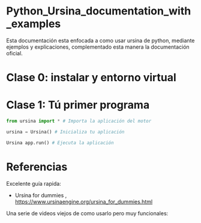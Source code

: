 # Python_Ursina_documentation_with_examples
Esta documentación esta enfocada a como usar ursina de python, mediante ejemplos y explicaciones, complementado esta manera la documentación oficial.

# Clase 0: instalar  y entorno virtual

# Clase 1: Tú primer programa

```python
from ursina import * # Importa la aplicación del motor 

ursina = Ursina() # Inicializa tu aplicación 

Ursina app.run() # Ejecuta la aplicación

```



# Referencias

Excelente guía rapida:

-  Ursina for dummies , https://www.ursinaengine.org/ursina_for_dummies.html

Una serie de videos viejos de como usarlo pero muy funcionales:

